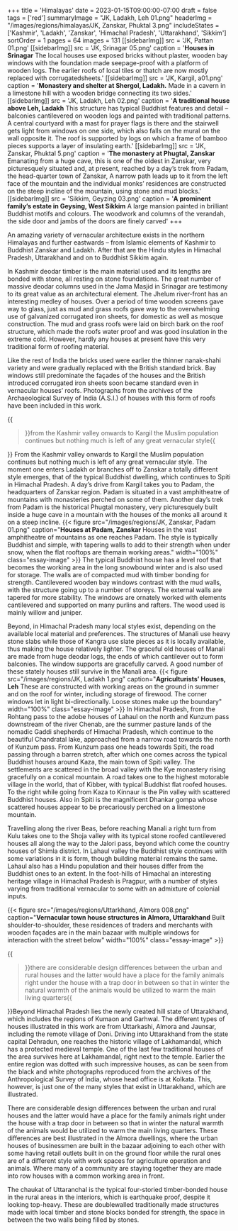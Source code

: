+++
title = 'Himalayas'
date = 2023-01-15T09:00:00-07:00
draft = false
tags = ['red']
summaryImage = "JK, Ladakh, Leh 01.png"
headerImg = "/images/regions/himalayas/JK, Zanskar, Phuktal 3.png"
includeStates = ['Kashmir', 'Ladakh', 'Zanskar', 'Himachal Pradesh', 'Uttarakhand', 'Sikkim']
sortOrder = 1
pages = 64
images = 131
[[sidebarImg]]
src = 'JK, Pattan 01.png'
[[sidebarImg]]
src = 'JK, Srinagar 05.png'
caption = '**Houses in Srinagar** The local houses use exposed bricks without plaster, wooden bay windows with the foundation made seepage-proof with a platform of wooden logs. The earlier roofs of local tiles or thatch are now mostly replaced with corrugatedsheets.'
[[sidebarImg]]
src = 'JK, Kargil, a01.png'
caption = '**Monastery and shelter at Shergol, Ladakh.** Made in a cavern in a limestone hill with a wooden bridge connecting its two sides.'
[[sidebarImg]]
src = 'JK, Ladakh, Leh 02.png'
caption = '**A traditional house above Leh, Ladakh** This structure has typical Buddhist features and detail – balconies cantilevered on wooden logs and painted with traditional patterns. A central courtyard with a mast for prayer flags is there and the stairwell gets light from windows on one side, which also falls on the mural on the wall opposite it. The roof is supported by logs on which a frame of bamboo pieces supports a layer of insulating earth.'
[[sidebarImg]]
src = 'JK, Zanskar, Phuktal 5.png'
caption = '**The monastery at Phugtal, Zanskar** Emanating from a huge cave, this is one of the oldest in Zanskar, very picturesquely situated and, at present, reached by a day’s trek from Padam, the head-quarter town of Zanskar, A narrow path leads up to it from the left face of the mountain and the individual monks’ residences are constructed on the steep incline of the mountain, using stone and mud blocks.'
[[sidebarImg]]
src = 'Sikkim, Geyzing 03.png'
caption = '**A prominent family’s estate in Geysing, West Sikkim** A large mansion painted in brilliant Buddhist motifs and colours. The woodwork and columns of the verandah, the side door and jambs of the doors are finely carved'
+++

An amazing variety of vernacular architecture exists in the northern Himalayas and further
eastwards – from Islamic elements of Kashmir to Buddhist Zanskar and Ladakh. After that
are the Hindu styles in Himachal Pradesh, Uttarakhand and on to Buddhist Sikkim again.

In Kashmir deodar timber is the main material used and its lengths are bonded with stone, all
resting on stone foundations. The great number of massive deodar columns used in the Jama
Masjid in Srinagar are testimony to its great value as an architectural element. The Jhelum
river-front has an interesting medley of houses. Over a period of time wooden screens gave
way to glass, just as mud and grass roofs gave way to the overwhelming use of galvanized
corrugated iron sheets, for domestic as well as mosque construction. The mud and grass roofs
were laid on birch bark on the roof structure, which made the roofs water proof and was
good insulation in the extreme cold. However, hardly any houses at present have this very
traditional form of roofing material.

Like the rest of India the bricks used were earlier the thinner nanak-shahi variety and were
gradually replaced with the British standard brick. Bay windows still predominate the façades
of the houses and the British introduced corrugated iron sheets soon became standard even
in vernacular houses’ roofs. Photographs from the archives of the Archaeological Survey of
India (A.S.I.) of houses with this form of roofs have been included in this work.

{{<blockquote position="left">}}from the Kashmir valley onwards to Kargil the Muslim population continues but nothing much is left of any great vernacular style{{</blockquote>}}
From the Kashmir valley onwards to Kargil the Muslim population continues but nothing
much is left of any great vernacular style. The moment one enters Ladakh or branches off
to Zanskar a totally different style emerges, that of the typical Buddhist dwelling, which
continues to Spiti in Himachal Pradesh. A day’s drive from Kargil takes you to Padam, the
headquarters of Zanskar region. Padam is situated in a vast amphitheatre of mountains
with monasteries perched on some of them. Another day’s trek from Padam is the historical
Phugtal monastery, very picturesquely built inside a huge cave in a mountain with the houses
of the monks all around it on a steep incline.
{{< figure src="/images/regions/JK, Zanskar, Padam 01.png" caption="**Houses at Padam, Zanskar** Houses in the vast amphitheatre of mountains as one reaches Padam. The style is typically Buddhist and simple, with tapering walls to add to their strength when under snow, when the flat rooftops are themain working areas." width="100%" class="essay-image" >}}
The typical Buddhist house has a level roof that becomes the working area in the long
snowbound winter and is also used for storage. The walls are of compacted mud with timber
bonding for strength. Cantilevered wooden bay windows contrast with the mud walls,
with the structure going up to a number of storeys. The external walls are tapered for more
stability. The windows are ornately worked with elements cantilevered and supported on
many purlins and rafters. The wood used is mainly willow and juniper.

Beyond, in Himachal Pradesh many local styles exist, depending on the available local
material and preferences. The structures of Manali use heavy stone slabs while those of
Kangra use slate pieces as it is locally available, thus making the house relatively lighter. The
graceful old houses of Manali are made from huge deodar logs, the ends of which cantilever
out to form balconies. The window supports are gracefully carved. A good number of these
stately houses still survive in the Manali area.
{{< figure src="/images/regions/JK, Ladakh 1.png" caption="**Agriculturists’ Houses, Leh** These are constructed with working areas on the ground in summer and on the roof for winter, including storage of firewood. The corner windows let in light bi-directionally. Loose stones make up the boundary" width="100%" class="essay-image" >}}
In Himachal Pradesh, from the Rohtang pass to the adobe houses of Lahaul on the north and
Kunzum pass downstream of the river Chenab, are the summer pasture lands of the nomadic
Gaddi shepherds of Himachal Pradesh, which continue to the beautiful Chandratal lake,
approached from a narrow road towards the north of Kunzum pass. From Kunzum pass one
heads towards Spiti, the road passing through a barren stretch, after which one comes across
the typical Buddhist houses around Kaza, the main town of Spiti valley. The settlements are
scattered in the broad valley with the Kye monastery rising gracefully on a conical mountain.
A road takes one to the highest motorable village in the world, that of Kibber, with typical
Buddhist flat roofed houses. To the right while going from Kaza to Kinnaur is the Pin valley
with scattered Buddhist houses. Also in Spiti is the magnificent Dhankar gompa whose
scattered houses appear to be precariously perched on a limestone mountain.

Travelling along the river Beas, before reaching Manali a right turn from Kulu takes one to
the Shoja valley with its typical stone roofed cantilevered houses all along the way to the
Jalori pass, beyond which come the country houses of Shimla district. In Lahaul valley the
Buddhist style continues with some variations in it is form, though building material remains
the same. Lahaul also has a Hindu population and their houses differ from the Buddhist
ones to an extent. In the foot-hills of Himachal an interesting heritage village in Himachal
Pradesh is Pragpur, with a number of styles varying from traditional vernacular to some with
an admixture of colonial inputs.

{{< figure src="/images/regions/Uttarkhand, Almora 008.png" caption="**Vernacular town house structures in Almora, Uttarakhand** Built shoulder-to-shoulder, these residences of traders and merchants with wooden façades are in the main bazaar with multiple windows for interaction with the street below" width="100%" class="essay-image" >}}

{{<blockquote position="right">}}there are considerable design differences between the urban and rural houses and the
latter would have a place for the family animals right under the house with a trap door in
between so that in winter the natural warmth of the animals would be utilized to warm the
main living quarters{{</blockquote>}}Beyond Himachal Pradesh lies the newly created hill state of Uttarakhand, which includes
the regions of Kumaon and Garhwal. The different types of houses illustrated in this work
are from Uttarkashi, Almora and Jaunsar, including the remote village of Doni. Driving
into Uttarakhand from the state capital Dehradun, one reaches the historic village of
Lakhamandal, which has a protected medieval temple. One of the last few traditional
houses of the area survives here at Lakhamandal, right next to the temple. Earlier the
entire region was dotted with such impressive houses, as can be seen from the black and
white photographs reproduced from the archives of the Anthropological Survey of India,
whose head office is at Kolkata. This, however, is just one of the many styles that exist in
Uttarakhand, which are illustrated.

There are considerable design differences between the urban and rural houses and the
latter would have a place for the family animals right under the house with a trap door in
between so that in winter the natural warmth of the animals would be utilized to warm the
main living quarters. These differences are best illustrated in the Almora dwellings, where
the urban houses of businessmen are built in the bazaar adjoining to each other with some
having retail outlets built in on the ground floor while the rural ones are of a different style
with work spaces for agriculture operation and animals. Where many of a community are
staying together they are made into row houses with a common working area in front.

The chaukat of Uttaranchal is the typical four-storied timber-bonded house in the rural areas
in the interiors, which is earthquake proof, despite it looking top-heavy. These are doublewalled
traditionally made structures made with local timber and stone blocks bonded for
strength, the space in between the two walls being filled by stones.
